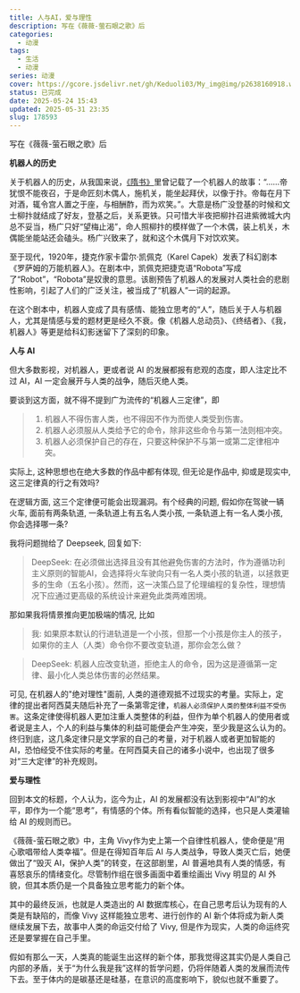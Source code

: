 ```yaml
---
title: 人与AI，爱与理性
description: 写在《薇薇-萤石眼之歌》后
categories:
  - 动漫
tags:
  - 生活
  - 动漫
series: 动漫
cover: https://gcore.jsdelivr.net/gh/Keduoli03/My_img@img/p2638160918.webp
status: 已完成
date: 2025-05-24 15:43
updated: 2025-05-31 23:35
slug: 178593
---
```


写在《薇薇-萤石眼之歌》后

**机器人的历史**

关于机器人的历史，从我国来说，[《隋书》](https://baike.baidu.com/item/%E3%80%8A%E9%9A%8B%E4%B9%A6%E3%80%8B/2711957?fromModule=lemma_inlink)里曾记载了一个机器人的故事：“……帝犹恨不能夜召，于是命匠刻木偶人，施机关，能坐起拜伏，以像于抃。帝每在月下对酒，辄令宫人置之于座，与相酬酢，而为欢笑。”。大意是杨广没登基的时候和文士柳抃就结成了好友，登基之后，关系更铁。只可惜大半夜把柳抃召进紫微城大内总不妥当，杨广只好“望梅止渴”，命人照柳抃的模样做了一个木偶，装上机关，木偶能坐能站还会磕头。杨广兴致来了，就和这个木偶月下对饮欢笑。

至于现代，1920年，捷克作家卡雷尔·凯佩克（Karel Capek）发表了科幻剧本《罗萨姆的万能机器人》。在剧本中，凯佩克把捷克语“Robota”写成了“Robot”，“Robota”是奴隶的意思。该剧预告了机器人的发展对人类社会的悲剧性影响，引起了人们的广泛关注，被当成了“机器人”一词的起源。

在这个剧本中，机器人变成了具有感情、能独立思考的“人”，随后关于人与机器人，尤其是情感与爱的题材更是经久不衰。像《机器人总动员》、《终结者》、《我，机器人》等更是给科幻影迷留下了深刻的印象。

**人与 AI**

但大多数影视，对机器人，更或者说 AI 的发展都报有悲观的态度，即人注定比不过 AI，AI 一定会展开与人类的战争，随后灭绝人类。

要谈到这方面，就不得不提到广为流传的“机器人三定律”，即

> 1. 机器人不得伤害人类，也不得因不作为而使人类受到伤害。
> 2. 机器人必须服从人类给予它的命令，除非这些命令与第一法则相冲突。
> 3.  机器人必须保护自己的存在，只要这种保护不与第一或第二定律相冲突。

实际上, 这种思想也在绝大多数的作品中都有体现, 但无论是作品中, 抑或是现实中, 这三定律真的行之有效吗? 

在逻辑方面, 这三个定律便可能会出现漏洞。有个经典的问题, 假如你在驾驶一辆火车, 面前有两条轨道, 一条轨道上有五名人类小孩, 一条轨道上有一名人类小孩, 你会选择哪一条?

我将问题抛给了 Deepseek, 回复如下:

> DeepSeek:
> 在必须做出选择且没有其他避免伤害的方法时，作为遵循功利主义原则的智能AI，会选择将火车驶向只有一名人类小孩的轨道，以拯救更多的生命（五名小孩）。然而，这一决策凸显了伦理编程的复杂性，理想情况下应通过更高级的系统设计来避免此类两难困境。

那如果我将情景推向更加极端的情况, 比如

> 我:
> 如果原本默认的行进轨道是一个小孩，但那一个小孩是你主人的孩子，如果你的主人（人类）命令你不要改变轨道，那你会怎么做？

> DeepSeek:
> 机器人应改变轨道，拒绝主人的命令，因为这是遵循第一定律、最小化人类总体伤害的必然结果。

可见, 在机器人的"绝对理性"面前, 人类的道德观抵不过现实的考量。实际上，定律的提出者阿西莫夫随后补充了一条第零定律，`机器人必须保护人类的整体利益不受伤害`。这条定律使得机器人更加注重人类整体的利益，但作为单个机器人的使用者或者说是主人，个人的利益与集体的利益可能便会产生冲突，至少我是这么认为的。终归到底，这几条定律只是文学家的自己的考量，对于机器人或者更加智能的 AI，恐怕经受不住实际的考量。在阿西莫夫自己的诸多小说中，也出现了很多对“三大定律”的补充规则。

**爱与理性**

回到本文的标题，个人认为，迄今为止，AI 的发展都没有达到影视中“AI”的水平，即作为一个能“思考”，有情感的个体。所有看似智能的选择，也只是人类灌输给 AI 的规则而已。

《薇薇-萤石眼之歌》中，主角 Vivy作为史上第一个自律性机器人，使命便是“用心歌唱带给人类幸福”。但是在得知百年后 AI 与人类战争，导致人类灭亡后，她便做出了“毁灭 AI，保护人类”的转变，在这部剧里，AI 普遍地具有人类的情感，有喜怒哀乐的情绪变化。尽管制作组在很多画面中着重绘画出 Vivy 明显的 AI 外貌，但其本质仍是一个具备独立思考能力的新个体。

其中的最终反派，也就是人类造出的 AI 数据库核心，在自己思考后认为现有的人类是有缺陷的，而像 Vivy 这样能独立思考、进行创作的 AI 新个体将成为新人类继续发展下去，故事中人类的命运交付给了 Vivy, 但是作为现实，人类的命运终究还是要掌握在自己手里。

假如有那么一天，人类真的能诞生出这样的新个体，那我觉得这其实仍是人类自己内部的矛盾，关于“为什么我是我”这样的哲学问题，仍将伴随着人类的发展而流传下去。至于体内的是碳基还是硅基，在意识的高度影响下，貌似也就不重要了。
